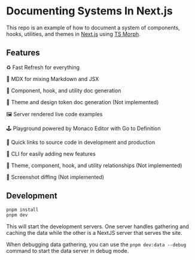 # Documenting Systems In Next.js

This repo is an example of how to document a system of components, hooks, utilities, and themes in [Next.js](https://nextjs.org/) using [TS Morph](https://ts-morph.com/).

## Features

♻️ Fast Refresh for everything

📝 MDX for mixing Markdown and JSX

🤖 Component, hook, and utility doc generation

🎨 Theme and design token doc generation (Not implemented)

🖼 Server rendered live code examples

🕹 Playground powered by Monaco Editor with Go to Definition

🐇 Quick links to source code in development and production

🌈 CLI for easily adding new features

🔀 Theme, component, hook, and utility relationships (Not implemented)

📸 Screenshot diffing (Not implemented)

## Development

```bash
pnpm install
pnpm dev
```

This will start the development servers. One server handles gathering and caching the data while the other is a NextJS server that serves the site.

When debugging data gathering, you can use the `pnpm dev:data --debug` command to start the data server in debug mode.

